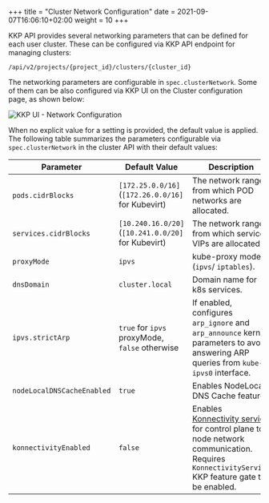 +++
title = "Cluster Network Configuration"
date = 2021-09-07T16:06:10+02:00
weight = 10
+++

KKP API provides several networking parameters that can be defined for each user cluster. These can be configured via KKP API endpoint for managing clusters:

`/api/v2/projects/{project_id}/clusters/{cluster_id}`

The networking parameters are configurable in `spec.clusterNetwork`. Some of them can be also configured via KKP UI on the Cluster configuration page, as shown below:

![KKP UI - Network Configuration](/img/kubermatic/master/guides/networking/networking_ui.png)

When no explicit value for a setting is provided, the default value is applied. The following table summarizes the parameters configurable via `spec.clusterNetwork` in the cluster API with their default values:

| Parameter                  | Default Value                                       | Description
| -------------------------- | --------------------------------------------------- | ---------------------------------------------------------
| `pods.cidrBlocks`          | `[172.25.0.0/16]` (`[172.26.0.0/16]` for Kubevirt)  | The network ranges from which POD networks are allocated.
| `services.cidrBlocks`      | `[10.240.16.0/20]` (`[10.241.0.0/20]` for Kubevirt) | The network ranges from which service VIPs are allocated.
| `proxyMode`                | `ipvs`                                              | kube-proxy mode (`ipvs`/ `iptables`).
| `dnsDomain`                | `cluster.local`                                     | Domain name for k8s services.
| `ipvs.strictArp`           | `true` for `ipvs` proxyMode, `false` otherwise      | If enabled, configures `arp_ignore` and `arp_announce` kernel parameters to avoid answering ARP queries from `kube-ipvs0` interface.
| `nodeLocalDNSCacheEnabled` | `true`                                              | Enables NodeLocal DNS Cache feature.
| `konnectivityEnabled`      | `false`                                             | Enables [Konnectivity service](https://kubernetes.io/docs/concepts/architecture/control-plane-node-communication/#konnectivity-service) for control plane to node network communication. Requires `KonnectivityService` KKP feature gate to be enabled.
